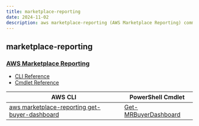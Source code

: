 ```yaml
---
title: marketplace-reporting
date: 2024-11-02
description: aws marketplace-reporting (AWS Marketplace Reporting) command/cmdlet list.
---
```


## marketplace-reporting

### [AWS Marketplace Reporting](https://aws.amazon.com/marketplace/)

* [CLI Reference](https://awscli.amazonaws.com/v2/documentation/api/latest/reference/marketplace-reporting/index.html)
* [Cmdlet Reference](https://docs.aws.amazon.com/powershell/latest/reference/items/MarketplaceReporting_cmdlets.html)

|AWS CLI|PowerShell Cmdlet|
|----|----|
|[aws marketplace-reporting get-buyer-dashboard](https://awscli.amazonaws.com/v2/documentation/api/latest/reference/marketplace-reporting/get-buyer-dashboard.html)|[Get-MRBuyerDashboard](https://docs.aws.amazon.com/powershell/latest/reference/items/Get-MRBuyerDashboard.html)|

